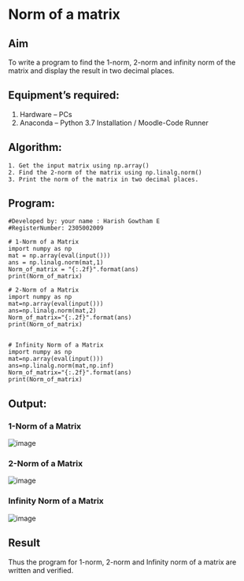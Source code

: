 # Norm of a matrix
## Aim
To write a program to find the 1-norm, 2-norm and infinity norm of the matrix and display the result in two decimal places.
## Equipment’s required:
1.	Hardware – PCs
2.	Anaconda – Python 3.7 Installation / Moodle-Code Runner
## Algorithm:
	1. Get the input matrix using np.array()   
    2. Find the 2-norm of the matrix using np.linalg.norm()
	3. Print the norm of the matrix in two decimal places.
## Program:
```
#Developed by: your name : Harish Gowtham E
#RegisterNumber: 2305002009

# 1-Norm of a Matrix
import numpy as np
mat = np.array(eval(input()))
ans = np.linalg.norm(mat,1)
Norm_of_matrix = "{:.2f}".format(ans)
print(Norm_of_matrix)

# 2-Norm of a Matrix
import numpy as np
mat=np.array(eval(input()))
ans=np.linalg.norm(mat,2)
Norm_of_matrix="{:.2f}".format(ans)
print(Norm_of_matrix)


# Infinity Norm of a Matrix
import numpy as np
mat=np.array(eval(input()))
ans=np.linalg.norm(mat,np.inf)
Norm_of_matrix="{:.2f}".format(ans)
print(Norm_of_matrix)

```
## Output:
### 1-Norm of a Matrix
![image](https://github.com/adhi2k/Norm-of-a-matrix/assets/145216997/bcb86fcf-a2be-4f2e-8661-fbdd94aa00b2)



### 2-Norm of a Matrix

![image](https://github.com/adhi2k/Norm-of-a-matrix/assets/145216997/a3f79a99-cf44-41af-b96f-52e40fa62ad7)

### Infinity Norm of a Matrix

![image](https://github.com/adhi2k/Norm-of-a-matrix/assets/145216997/8d6896b8-410e-4c5c-a5ce-c649144d8d76)



## Result
Thus the program for 1-norm, 2-norm and Infinity norm of a matrix are written and verified.
